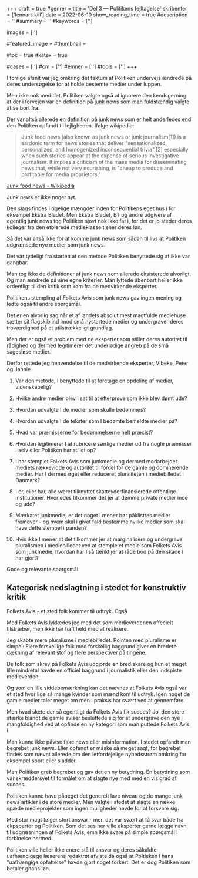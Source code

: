 +++
draft = true
#genrer =
title = 'Del 3 — Politikens fejltagelse'
skribenter = ['lennart-kiil']
date = 2022-06-10
show_reading_time = true
#description = ''
#summary = ''
#keywords = ['']

images = ['']

#featured_image =
#thumbnail =

#toc = true
#katex = true

#cases = ['']
#cm = ['']
#emner = ['']
#tools = ['']
+++

I forrige afsnit var jeg omkring det faktum at Politiken undervejs ændrede på deres undersøgelse for at holde bestemte medier under luppen.

Men ikke nok med det. Politiken valgte også at ignorere den kendsgerning at der i forvejen var en definition på junk news som man fuldstændig valgte at se bort fra.

Der var altså allerede en definition på junk news som er helt anderledes end den Politiken opfandt til lejligheden. Ifølge wikipedia:

> Junk food news (also known as junk news or junk journalism[1]) is a sardonic term for news stories that deliver "sensationalized, personalized, and homogenized inconsequential trivia",[2] especially when such stories appear at the expense of serious investigative journalism. It implies a criticism of the mass media for disseminating news that, while not very nourishing, is "cheap to produce and profitable for media proprietors."

[Junk food news - Wikipedia](https://en.wikipedia.org/wiki/Junk_food_news)

Junk news er ikke noget nyt.

Den slags findes i rigelige mængder inden for Politikens eget hus i for eksempel Ekstra Bladet. Men Ekstra Bladet, BT og andre udgivere af egentlig junk news tog Politiken sjovt nok ikke fat i, for det er jo steder deres kolleger fra den etblerede medieklasse tjener deres løn.

Så det var altså ikke for at komme junk news som sådan til livs at Politiken udgrænsede nye medier som junk news.

Det var tydeligt fra starten at den metode Politiken benyttede sig af ikke var gangbar.

Man tog ikke de definitioner af junk news som allerede eksisterede alvorligt. Og man ændrede på sine egne kriterier. Man lyttede åbenbart heller ikke ordentligt til den kritik som kom fra de medvirkende eksperter.

Politikens stempling af Folkets Avis som junk news gav ingen mening og ledte også til andre spørgsmål.

Det er en alvorlig sag når et af landets absolut mest magtfulde mediehuse sætter sit flagskib ind imod små nystartede medier og undergraver deres troværdighed på et utilstrækkeligt grundlag.

Men der er også et problem med de eksperter som stiller deres autoritet til rådighed og dermed legitimerer det underlødige angreb på de små sagesløse medier.

Derfor rettede jeg henvendelse til de medvirkende eksperter, Vibeke, Peter og Jannie.

  1. Var den metode, I benyttede til at foretage en opdeling af medier, videnskabelig?

  2. Hvilke andre medier blev I sat til at efterprøve som ikke blev dømt ude?

  3. Hvordan udvalgte I de medier som skulle bedømmes?

  4. Hvordan udvalgte I de tekster som I bedømte bemeldte medier på?

  5. Hvad var præmisserne for bedømmelserne helt præcist?

  6. Hvordan legitimerer I at rubricere særlige medier ud fra nogle præmisser I selv eller Politiken har stillet op?

  7. I har stemplet Folkets Avis som junkmedie og dermed modarbejdet mediets rækkevidde og autoritet til fordel for de gamle og dominerende medier. Har I dermed øget eller reduceret pluraliteten i mediebilledet i Danmark?

  8. I er, eller har, alle været tilknyttet skatteyderfinansierede offentlige institutioner. Hvorledes tilkommer det jer at dømme private medier inde og ude?

  9. Mærkatet junkmedie, er det noget I mener bør påklistres medier fremover - og hvem skal i givet fald bestemme hvilke medier som skal have dette stempel i panden?

  10. Hvis ikke I mener at det tilkommer jer at marginalisere og undergrave pluralismen i mediebilledet ved at stemple et medie som Folkets Avis som junkmedie, hvordan har I så tænkt jer at råde bod på den skade I har gjort?


Gode og relevante spørgsmål.


## Kategorisk nedslagtning i stedet for konstruktiv kritik




Folkets Avis - et sted folk kommer til udtryk. Også

Med Folkets Avis lykkedes jeg med det som medieverdenen offecielt tilstræber, men ikke har haft held med at realisere.

Jeg skabte mere pluralisme i mediebilledet. Pointen med pluralisme er simpel: Flere forskellige folk med forskellig baggrund giver en bredere dækning af relevant stof og flere perspektiver på tingene.

De folk som skrev på Folkets Avis udgjorde en bred skare og kun et meget lille mindretal havde en officiel baggrund i journalistik eller den indspiste medieverden.

Og som en lille siddebemærkning kan det nævnes at Folkets Avis også var et sted hvor lige så mange kvinder som mænd kom til udtryk. Igen noget de gamle medier taler meget om men i praksis har svært ved at gennemføre.

Men hvad skete der så egentligt da Folkets Avis fik succes? Jo, den store stærke blandt de gamle aviser besluttede sig for at undergrave den nye mangfoldighed ved at opfinde en ny kategori som man puttede Folkets Avis i.

Man kunne ikke påvise fake news eller misinformation. I stedet opfandt man begrebet junk news. Eller opfandt er måske så meget sagt, for begrebet findes som nævnt allerede om den letfordøjelige nyhedsstrøm omkring for eksempel sport eller sladder.

Men Politiken greb begrebet og gav det en ny betydning. En betydning som var skræddersyet til formålet om at slagte nye med med en vis grad af succes. 

Politiken kunne have påpeget det generelt lave niveau og de mange junk news artikler i de store medier. Men valgte i stedet at slagte en række spæde medieprojekter som ingen muligheder havde for at forsvare sig.



Med stor magt følger stort ansvar - men det var svært at få svar både fra ekpsperter og Politiken. Som det ses her ville eksperter gerne lægge navn til udgræsningen af Folkets Avis, emn ikke svare på simple spørgsmål i forbinelse hermed.

Politiken ville heller ikke enere stå til ansvar og deres såkaldte uafhængigege læserens redaktrøt afviste da også at Poltieken i hans "uafhængige opfattelse" havde gjort noget forkert. Det er dog Politiken som betaler ghans løn.




